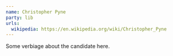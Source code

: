 ```yaml
---
name: Christopher Pyne
party: lib
urls:
  wikipedia: https://en.wikipedia.org/wiki/Christopher_Pyne
---
```

Some verbiage about the candidate here.
